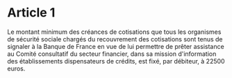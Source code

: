 # Article 1

Le montant minimum des créances de cotisations que tous les organismes de sécurité sociale chargés du recouvrement des cotisations sont tenus de signaler à la Banque de France en vue de lui permettre de prêter assistance au Comité consultatif du secteur financier, dans sa mission d'information des établissements dispensateurs de crédits, est fixé, par débiteur, à 22500 euros.
